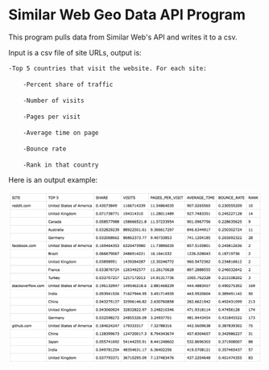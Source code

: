 # Similar Web Geo Data API Program

This program pulls data from Similar Web's API and writes it to a csv.

Input is a csv file of site URLs, output is:
	
	-Top 5 countries that visit the website. For each site:
		
		-Percent share of traffic
		
		-Number of visits
		
		-Pages per visit
		
		-Average time on page
		
		-Bounce rate
		
		-Rank in that country

Here is an output example:

![Sample](https://github.com/mikewilso/similar_web_geo_program/blob/master/Sample_Data.png "Sample Data")
